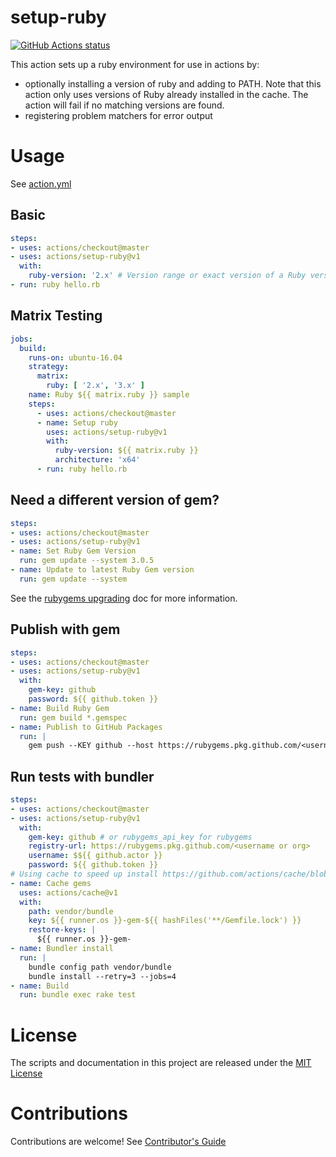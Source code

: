 # setup-ruby

<p align="left">
  <a href="https://github.com/actions/setup-ruby"><img alt="GitHub Actions status" src="https://github.com/actions/setup-ruby/workflows/Main%20workflow/badge.svg"></a>
</p>

This action sets up a ruby environment for use in actions by:

- optionally installing a version of ruby and adding to PATH. Note that this action only uses versions of Ruby already installed in the cache. The action will fail if no matching versions are found.
- registering problem matchers for error output

# Usage

See [action.yml](action.yml)

## Basic
```yaml
steps:
- uses: actions/checkout@master
- uses: actions/setup-ruby@v1
  with:
    ruby-version: '2.x' # Version range or exact version of a Ruby version to use, using semvers version range syntax.
- run: ruby hello.rb
```

## Matrix Testing
```yaml
jobs:
  build:
    runs-on: ubuntu-16.04
    strategy:
      matrix:
        ruby: [ '2.x', '3.x' ]
    name: Ruby ${{ matrix.ruby }} sample
    steps:
      - uses: actions/checkout@master
      - name: Setup ruby
        uses: actions/setup-ruby@v1
        with:
          ruby-version: ${{ matrix.ruby }}
          architecture: 'x64'
      - run: ruby hello.rb
```
## Need a different version of gem?
```yaml
steps:
- uses: actions/checkout@master
- uses: actions/setup-ruby@v1
- name: Set Ruby Gem Version
  run: gem update --system 3.0.5
- name: Update to latest Ruby Gem version
  run: gem update --system
```

See the [rubygems upgrading](https://github.com/rubygems/rubygems/blob/master/UPGRADING.md) doc for more information.

## Publish with gem
```yaml
steps:
- uses: actions/checkout@master
- uses: actions/setup-ruby@v1
  with:
    gem-key: github
    password: ${{ github.token }} 
- name: Build Ruby Gem
  run: gem build *.gemspec
- name: Publish to GitHub Packages
  run: |
    gem push --KEY github --host https://rubygems.pkg.github.com/<username or org> *.gem
```

## Run tests with bundler
```yaml
steps:
- uses: actions/checkout@master
- uses: actions/setup-ruby@v1
  with:
    gem-key: github # or rubygems_api_key for rubygems
    registry-url: https://rubygems.pkg.github.com/<username or org>
    username: $${{ github.actor }}
    password: ${{ github.token }} 
# Using cache to speed up install https://github.com/actions/cache/blob/master/examples.md#ruby---gem
- name: Cache gems
  uses: actions/cache@v1
  with:
    path: vendor/bundle
    key: ${{ runner.os }}-gem-${{ hashFiles('**/Gemfile.lock') }}
    restore-keys: |
      ${{ runner.os }}-gem-
- name: Bundler install
  run: |
    bundle config path vendor/bundle
    bundle install --retry=3 --jobs=4
- name: Build
  run: bundle exec rake test
```

# License

The scripts and documentation in this project are released under the [MIT License](LICENSE)

# Contributions

Contributions are welcome!  See [Contributor's Guide](docs/contributors.md)
